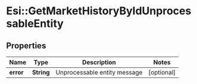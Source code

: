 # Esi::GetMarketHistoryByIdUnprocessableEntity

## Properties
Name | Type | Description | Notes
------------ | ------------- | ------------- | -------------
**error** | **String** | Unprocessable entity message | [optional] 


